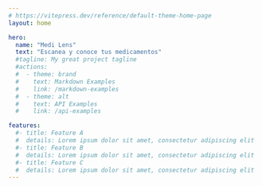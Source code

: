 ```yaml
---
# https://vitepress.dev/reference/default-theme-home-page
layout: home

hero:
  name: "Medi Lens"
  text: "Escanea y conoce tus medicamentos"
  #tagline: My great project tagline
  #actions:
  #  - theme: brand
  #    text: Markdown Examples
  #    link: /markdown-examples
  #  - theme: alt
  #    text: API Examples
  #    link: /api-examples

features:
  #- title: Feature A
  #  details: Lorem ipsum dolor sit amet, consectetur adipiscing elit
  #- title: Feature B
  #  details: Lorem ipsum dolor sit amet, consectetur adipiscing elit
  #- title: Feature C
  #  details: Lorem ipsum dolor sit amet, consectetur adipiscing elit
---
```


